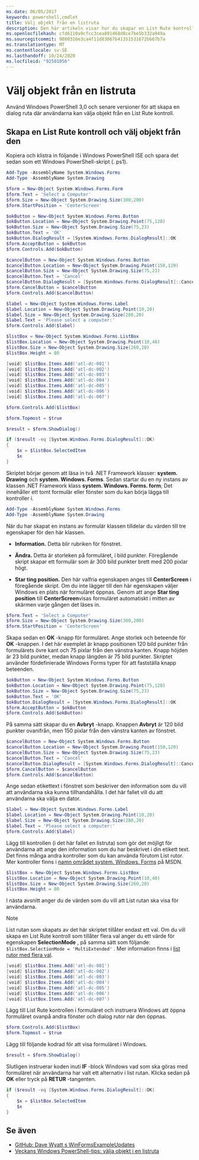```yaml
---
ms.date: 06/05/2017
keywords: powershell,cmdlet
title: Välj objekt från en listruta
description: Den här artikeln visar hur du skapar en List Rute kontroll med hjälp av .NET Framework Forms Building-funktioner i Windows PowerShell.
ms.openlocfilehash: cfd6110a9cfcc3cea891d68d8ce7be5b332a949a
ms.sourcegitcommit: 9080316e3ca4f11d83067b41351531672b667b7a
ms.translationtype: MT
ms.contentlocale: sv-SE
ms.lasthandoff: 10/24/2020
ms.locfileid: "92501056"
---
```

# <a name="selecting-items-from-a-list-box"></a>Välj objekt från en listruta

Använd Windows PowerShell 3,0 och senare versioner för att skapa en dialog ruta där användarna kan välja objekt från en List Rute kontroll.

## <a name="create-a-list-box-control-and-select-items-from-it"></a>Skapa en List Rute kontroll och välj objekt från den

Kopiera och klistra in följande i Windows PowerShell ISE och spara det sedan som ett Windows PowerShell-skript (. ps1).

```powershell
Add-Type -AssemblyName System.Windows.Forms
Add-Type -AssemblyName System.Drawing

$form = New-Object System.Windows.Forms.Form
$form.Text = 'Select a Computer'
$form.Size = New-Object System.Drawing.Size(300,200)
$form.StartPosition = 'CenterScreen'

$okButton = New-Object System.Windows.Forms.Button
$okButton.Location = New-Object System.Drawing.Point(75,120)
$okButton.Size = New-Object System.Drawing.Size(75,23)
$okButton.Text = 'OK'
$okButton.DialogResult = [System.Windows.Forms.DialogResult]::OK
$form.AcceptButton = $okButton
$form.Controls.Add($okButton)

$cancelButton = New-Object System.Windows.Forms.Button
$cancelButton.Location = New-Object System.Drawing.Point(150,120)
$cancelButton.Size = New-Object System.Drawing.Size(75,23)
$cancelButton.Text = 'Cancel'
$cancelButton.DialogResult = [System.Windows.Forms.DialogResult]::Cancel
$form.CancelButton = $cancelButton
$form.Controls.Add($cancelButton)

$label = New-Object System.Windows.Forms.Label
$label.Location = New-Object System.Drawing.Point(10,20)
$label.Size = New-Object System.Drawing.Size(280,20)
$label.Text = 'Please select a computer:'
$form.Controls.Add($label)

$listBox = New-Object System.Windows.Forms.ListBox
$listBox.Location = New-Object System.Drawing.Point(10,40)
$listBox.Size = New-Object System.Drawing.Size(260,20)
$listBox.Height = 80

[void] $listBox.Items.Add('atl-dc-001')
[void] $listBox.Items.Add('atl-dc-002')
[void] $listBox.Items.Add('atl-dc-003')
[void] $listBox.Items.Add('atl-dc-004')
[void] $listBox.Items.Add('atl-dc-005')
[void] $listBox.Items.Add('atl-dc-006')
[void] $listBox.Items.Add('atl-dc-007')

$form.Controls.Add($listBox)

$form.Topmost = $true

$result = $form.ShowDialog()

if ($result -eq [System.Windows.Forms.DialogResult]::OK)
{
    $x = $listBox.SelectedItem
    $x
}
```

Skriptet börjar genom att läsa in två .NET Framework klasser: **system. Drawing** och **system. Windows. Forms**. Sedan startar du en ny instans av klassen .NET Framework klass **system. Windows. Forms. form**; Det innehåller ett tomt formulär eller fönster som du kan börja lägga till kontroller i.

```powershell
Add-Type -AssemblyName System.Windows.Forms
Add-Type -AssemblyName System.Drawing
```

När du har skapat en instans av formulär klassen tilldelar du värden till tre egenskaper för den här klassen.

- **Information.** Detta blir rubriken för fönstret.

- **Ändra.** Detta är storleken på formuläret, i bild punkter. Föregående skript skapar ett formulär som är 300 bild punkter brett med 200 pixlar högt.

- **Star ting position.** Den här valfria egenskapen anges till **CenterScreen** i föregående skript.
  Om du inte lägger till den här egenskapen väljer Windows en plats när formuläret öppnas. Genom att ange **Star ting position** till **CenterScreen**visas formuläret automatiskt i mitten av skärmen varje gången det läses in.

```powershell
$form.Text = 'Select a Computer'
$form.Size = New-Object System.Drawing.Size(300,200)
$form.StartPosition = 'CenterScreen'
```

Skapa sedan en **OK** -knapp för formuläret. Ange storlek och beteende för **OK** -knappen. I det här exemplet är knapp positionen 120 bild punkter från formulärets övre kant och 75 pixlar från den vänstra kanten. Knapp höjden är 23 bild punkter, medan knapp längden är 75 bild punkter. Skriptet använder fördefinierade Windows Forms typer för att fastställa knapp beteenden.

```powershell
$okButton = New-Object System.Windows.Forms.Button
$okButton.Location = New-Object System.Drawing.Point(75,120)
$okButton.Size = New-Object System.Drawing.Size(75,23)
$okButton.Text = 'OK'
$okButton.DialogResult = [System.Windows.Forms.DialogResult]::OK
$form.AcceptButton = $okButton
$form.Controls.Add($okButton)
```

På samma sätt skapar du en **Avbryt** -knapp. Knappen **Avbryt** är 120 bild punkter ovanifrån, men 150 pixlar från den vänstra kanten av fönstret.

```powershell
$cancelButton = New-Object System.Windows.Forms.Button
$cancelButton.Location = New-Object System.Drawing.Point(150,120)
$cancelButton.Size = New-Object System.Drawing.Size(75,23)
$cancelButton.Text = 'Cancel'
$cancelButton.DialogResult = [System.Windows.Forms.DialogResult]::Cancel
$form.CancelButton = $cancelButton
$form.Controls.Add($cancelButton)
```

Ange sedan etikettext i fönstret som beskriver den information som du vill att användarna ska kunna tillhandahålla. I det här fallet vill du att användarna ska välja en dator.

```powershell
$label = New-Object System.Windows.Forms.Label
$label.Location = New-Object System.Drawing.Point(10,20)
$label.Size = New-Object System.Drawing.Size(280,20)
$label.Text = 'Please select a computer:'
$form.Controls.Add($label)
```

Lägg till kontrollen (i det här fallet en listruta) som gör det möjligt för användarna att ange den information som du har beskrivet i din etikett text. Det finns många andra kontroller som du kan använda förutom List rutor. Mer kontroller finns i [namn området system. Windows. Forms](/dotnet/api/system.windows.forms) på MSDN.

```powershell
$listBox = New-Object System.Windows.Forms.ListBox
$listBox.Location = New-Object System.Drawing.Point(10,40)
$listBox.Size = New-Object System.Drawing.Size(260,20)
$listBox.Height = 80
```

I nästa avsnitt anger du de värden som du vill att List rutan ska visa för användarna.

> [!NOTE]
> List rutan som skapats av det här skriptet tillåter endast ett val. Om du vill skapa en List Rute kontroll som tillåter flera val anger du ett värde för egenskapen **SelectionMode** , på samma sätt som följande: `$listBox.SelectionMode = 'MultiExtended'` . Mer information finns i [list rutor med flera val](Multiple-selection-List-Boxes.md).

```powershell
[void] $listBox.Items.Add('atl-dc-001')
[void] $listBox.Items.Add('atl-dc-002')
[void] $listBox.Items.Add('atl-dc-003')
[void] $listBox.Items.Add('atl-dc-004')
[void] $listBox.Items.Add('atl-dc-005')
[void] $listBox.Items.Add('atl-dc-006')
[void] $listBox.Items.Add('atl-dc-007')
```

Lägg till List Rute kontrollen i formuläret och instruera Windows att öppna formuläret ovanpå andra fönster och dialog rutor när den öppnas.

```powershell
$form.Controls.Add($listBox)
$form.Topmost = $true
```

Lägg till följande kodrad för att visa formuläret i Windows.

```powershell
$result = $form.ShowDialog()
```

Slutligen instruerar koden inuti **IF** -block Windows vad som ska göras med formuläret när användarna har valt ett alternativ i list rutan. Klicka sedan på **OK** eller tryck på **RETUR** -tangenten.

```powershell
if ($result -eq [System.Windows.Forms.DialogResult]::OK)
{
    $x = $listBox.SelectedItem
    $x
}
```

## <a name="see-also"></a>Se även

- [GitHub: Dave Wyatt s WinFormsExampleUpdates](https://github.com/dlwyatt/WinFormsExampleUpdates)
- [Veckans Windows PowerShell-tips: välja objekt i en listruta](/previous-versions/windows/it-pro/windows-powershell-1.0/ff730949(v=technet.10))
